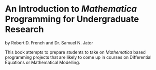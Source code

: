 An Introduction to *Mathematica* Programming for Undergraduate Research
=======================================================================

by Robert D. French and Dr. Samuel N. Jator

This book attempts to prepare students to take on *Mathematica* based programming projects that are likely to come up in courses on Differential Equations or Mathematical Modelling.

